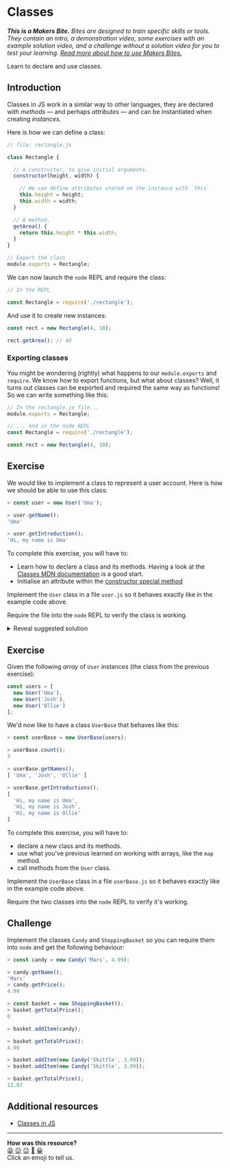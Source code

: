 # Classes

_**This is a Makers Bite.** Bites are designed to train specific skills or tools. They
contain an intro, a demonstration video, some exercises with an example solution video,
and a challenge without a solution video for you to test your learning. [Read more about
how to use Makers
Bites.](https://github.com/makersacademy/course/blob/main/labels/bites.md)_

Learn to declare and use classes.

<!-- OMITTED -->

## Introduction

Classes in JS work in a similar way to other languages, they are declared with *methods* —
and perhaps *attributes* — and can be instantiated when creating *instances*.

Here is how we can define a class:

```js
// file: rectangle.js

class Rectangle {

  // A constructor, to give initial arguments.
  constructor(height, width) {

    // We can define attributes stored on the instance with `this`
    this.height = height;
    this.width = width;
  }

  // A method.
  getArea() {
    return this.height * this.width;
  }
}

// Export the class
module.exports = Rectangle;
```

We can now launch the `node` REPL and require the class:

```js
// In the REPL

const Rectangle = require('./rectangle');
```

And use it to create new instances:

```js
const rect = new Rectangle(4, 10);

rect.getArea(); // 40
```

### Exporting classes

You might be wondering (rightly) what happens to our `module.exports` and `require`. We
know how to export functions, but what about classes?  Well, it turns out classes can be
exported and required the same way as functions! So we can write something like this:

```javascript
// In the rectangle.js file...
module.exports = Rectangle;
```

```javascript
// ... and in the node REPL
const Rectangle = require('./rectangle');

const rect = new Rectangle(4, 10);
```

## Exercise

We would like to implement a class to represent a user account. Here is how we should be
able to use this class:

```javascript
> const user = new User('Uma');

> user.getName(); 
'Uma'

> user.getIntroduction();
'Hi, my name is Uma'
```

To complete this exercise, you will have to:
 * Learn how to declare a class and its methods. Having a look at the [Classes MDN
   documentation](https://developer.mozilla.org/en-US/docs/Web/JavaScript/Reference/Classes#class_declarations)
   is a good start.
 * Initialise an attribute within the [constructor special
   method](https://developer.mozilla.org/en-US/docs/Web/JavaScript/Reference/Classes/constructor)


Implement the `User` class in a file `user.js` so it behaves exactly like in the example
code above.

Require the file into the `node` REPL to verify the class is working.

<details>
<summary>Reveal suggested solution</summary>

```javascript
// file: user.js

class User {
  constructor(name) {
    this.name = name;
  }

  getName() {
    return this.name;
  }

  getIntroduction() {
    return `Hi, my name is ${this.name}`;
  }
}
```

</details>

## Exercise

Given the following *array* of `User` instances (the class from the previous exercise):

```javascript
const users = [
  new User('Uma'),
  new User('Josh'),
  new User('Ollie')
];
```

We'd now like to have a class `UserBase` that behaves like this:

```javascript
> const userBase = new UserBase(users);

> userBase.count();
3

> userBase.getNames();
[ 'Uma', 'Josh', 'Ollie' ]

> userBase.getIntroductions();
[
  'Hi, my name is Uma',
  'Hi, my name is Josh',
  'Hi, my name is Ollie'
]
```

To complete this exercise, you will have to:
 * declare a new class and its methods.
 * use what you've previous learned on working with arrays, like the `map` method.
 * call methods from the `User` class.

Implement the `UserBase` class in a file `userBase.js` so it behaves exactly like in the
example code above.

Require the two classes into the `node` REPL to verify it's working.

## Challenge

Implement the classes `Candy` and `ShoppingBasket` so you can require them into `node` and
get the following behaviour:

```javascript
> const candy = new Candy('Mars', 4.99);

> candy.getName();
'Mars'
> candy.getPrice();
4.99

> const basket = new ShoppingBasket();
> basket.getTotalPrice();
0

> basket.addItem(candy);

> basket.getTotalPrice();
4.99

> basket.addItem(new Candy('Skittle', 3.99));
> basket.addItem(new Candy('Skittle', 3.99));

> basket.getTotalPrice();
12.97
```

## Additional resources

 * [Classes in JS](https://javascript.info/class)

<!-- BEGIN GENERATED SECTION DO NOT EDIT -->

---

**How was this resource?**  
[😫](https://airtable.com/shrUJ3t7KLMqVRFKR?prefill_Repository=makersacademy/js-mongo-catchup&prefill_File=js_bites/12_classes.md&prefill_Sentiment=😫) [😕](https://airtable.com/shrUJ3t7KLMqVRFKR?prefill_Repository=makersacademy/js-mongo-catchup&prefill_File=js_bites/12_classes.md&prefill_Sentiment=😕) [😐](https://airtable.com/shrUJ3t7KLMqVRFKR?prefill_Repository=makersacademy/js-mongo-catchup&prefill_File=js_bites/12_classes.md&prefill_Sentiment=😐) [🙂](https://airtable.com/shrUJ3t7KLMqVRFKR?prefill_Repository=makersacademy/js-mongo-catchup&prefill_File=js_bites/12_classes.md&prefill_Sentiment=🙂) [😀](https://airtable.com/shrUJ3t7KLMqVRFKR?prefill_Repository=makersacademy/js-mongo-catchup&prefill_File=js_bites/12_classes.md&prefill_Sentiment=😀)  
Click an emoji to tell us.

<!-- END GENERATED SECTION DO NOT EDIT -->
